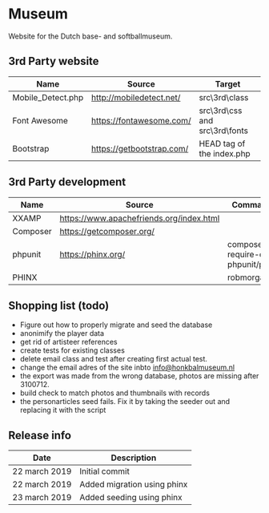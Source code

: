 # Museum
Website for the Dutch base- and softballmuseum.

## 3rd Party website 

| Name | Source | Target |
|-|-|-|
| Mobile_Detect.php | http://mobiledetect.net/ | src\3rd\class |
| Font Awesome | https://fontawesome.com/ | src\3rd\css and src\3rd\fonts |
| Bootstrap | https://getbootstrap.com/ | HEAD tag of the index.php |

## 3rd Party development

| Name | Source | Command line | 
|-|-|-|
| XXAMP | https://www.apachefriends.org/index.html | |
| Composer | https://getcomposer.org/ | |
| phpunit | https://phinx.org/ | composer require-dev phpunit/phpunit |
| PHINX | | robmorgan/phinx | composer require robmorgan/phinx |

## Shopping list (todo)

* Figure out how to properly migrate and seed the database 
* anonimify the player data
* get rid of artisteer references 
* create tests for existing classes
* delete email class and test after creating first actual test.
* change the email adres of the site inbto info@honkbalmuseum.nl
* the export was made from the wrong database, photos are missing after 3100712.
* build check to match photos and thumbnails with records 
* the personarticles seed fails. Fix it by taking the seeder out and replacing it with the script 

## Release info
| Date | Description |
|-|-|
| 22 march 2019 | Initial commit |
| 22 march 2019 | Added migration using phinx |
| 23 march 2019 | Added seeding using phinx |
